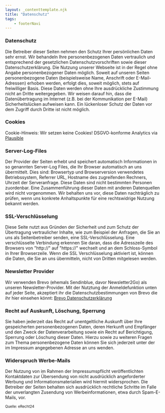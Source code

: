 ```yaml
---
layout: _contenttemplate.njk
title: "Datenschutz"
tags: 
    - footerNavi
---
```


            
### Datenschutz
Die Betreiber dieser Seiten nehmen den Schutz Ihrer pers&ouml;nlichen Daten sehr ernst. Wir behandeln Ihre personenbezogenen Daten vertraulich und entsprechend der gesetzlichen Datenschutzvorschriften sowie dieser Datenschutzerkl&auml;rung. Die Nutzung unserer Webseite ist in der Regel ohne Angabe personenbezogener Daten m&ouml;glich. Soweit auf unseren Seiten personenbezogene Daten (beispielsweise Name, Anschrift oder E-Mail-Adressen) erhoben werden, erfolgt dies, soweit m&ouml;glich, stets auf freiwilliger Basis. Diese Daten werden ohne Ihre ausdr&uuml;ckliche Zustimmung nicht an Dritte weitergegeben. Wir weisen darauf hin, dass die Daten&uuml;bertragung im Internet (z.B. bei der Kommunikation per E-Mail) Sicherheitsl&uuml;cken aufweisen kann. Ein l&uuml;ckenloser Schutz der Daten vor dem Zugriff durch Dritte ist nicht m&ouml;glich.&#8232;

### Cookies
Cookie-Hinweis: Wir setzen keine Cookies! DSGVO-konforme Analytics via [Plausible](https://www.plausible.io)

### Server-Log-Files
Der Provider der Seiten erhebt und speichert automatisch Informationen in so genannten Server-Log Files, die Ihr Browser automatisch an uns &uuml;bermittelt. Dies sind: Browsertyp und Browserversion verwendetes Betriebssystem, Referrer URL, Hostname des zugreifenden Rechners, Uhrzeit der Serveranfrage. Diese Daten sind nicht bestimmten Personen zuordenbar. Eine Zusammenf&uuml;hrung dieser Daten mit anderen Datenquellen wird nicht vorgenommen. Wir behalten uns vor, diese Daten nachtr&auml;glich zu pr&uuml;fen, wenn uns konkrete Anhaltspunkte f&uuml;r eine rechtswidrige Nutzung bekannt werden.&#8232;

### SSL-Verschl&uuml;sselung
Diese Seite nutzt aus Gr&uuml;nden der Sicherheit und zum Schutz der &Uuml;bertragung vertraulicher Inhalte, wie zum Beispiel der Anfragen, die Sie an uns als Seitenbetreiber senden, eine SSL-Verschl&uuml;sselung. Eine verschl&uuml;sselte Verbindung erkennen Sie daran, dass die Adresszeile des Browsers von "http://" auf "https://" wechselt und an dem Schloss-Symbol in Ihrer Browserzeile. Wenn die SSL Verschl&uuml;sselung aktiviert ist, k&ouml;nnen die Daten, die Sie an uns &uuml;bermitteln, nicht von Dritten mitgelesen werden.&#8232;

### Newsletter Provider
Wir verwenden Brevo (ehemals Sendinblue, davor Newsletter2Go) als unseren Newsletter-Provider. Mit der Nutztung der Anmeldefunktion unten auf jeder Seite, akzeptiert ihr die Datenschutzbestimmungen von Brevo die ihr hier einsehen könnt: [Brevo Datenschutzerklärung](https://www.brevo.com/de/legal/termsofuse/)

### Recht auf Auskunft, L&ouml;schung, Sperrung
Sie haben jederzeit das Recht auf unentgeltliche Auskunft &uuml;ber Ihre gespeicherten personenbezogenen Daten, deren Herkunft und Empf&auml;nger und den Zweck der Datenverarbeitung sowie ein Recht auf Berichtigung, Sperrung oder L&ouml;schung dieser Daten. Hierzu sowie zu weiteren Fragen zum Thema personenbezogene Daten k&ouml;nnen Sie sich jederzeit unter der im Impressum angegebenen Adresse an uns wenden.

### Widerspruch Werbe-Mails
Der Nutzung von im Rahmen der Impressumspflicht ver&ouml;ffentlichten Kontaktdaten zur &Uuml;bersendung von nicht ausdr&uuml;cklich angeforderter Werbung und Informationsmaterialien wird hiermit widersprochen. Die Betreiber der Seiten behalten sich ausdr&uuml;cklich rechtliche Schritte im Falle der unverlangten Zusendung von Werbeinformationen, etwa durch Spam-E-Mails, vor.

<small>Quelle: eRecht24</small>
	
